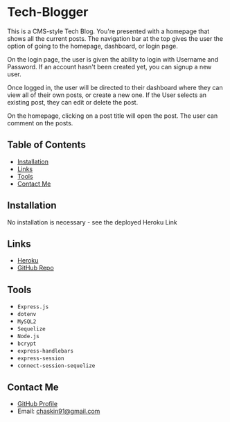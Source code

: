 # Tech-Blogger

This is a CMS-style Tech Blog. You're presented with a homepage that shows all the current posts. The navigation bar at the top gives the user the option of going to the homepage, dashboard, or login page.

On the login page, the user is given the ability to login with Username and Password. If an account hasn't been created yet, you can signup a new user.

Once logged in, the user will be directed to their dashboard where they can view all of their own posts, or create a new one. If the User selects an existing post, they can edit or delete the post.

On the homepage, clicking on a post title will open the post. The user can comment on the posts.

## Table of Contents

- [Installation](#Installation)
- [Links](#Links)
- [Tools](#Tools)
- [Contact Me](#Contact-Me)

## Installation

No installation is necessary - see the deployed Heroku Link

## Links

- [Heroku]()
- [GitHub Repo](https://github.com/CHaskin91/Tech-Blogger)

## Tools

- `Express.js`
- `dotenv`
- `MySQL2`
- `Sequelize`
- `Node.js`
- `bcrypt`
- `express-handlebars`
- `express-session`
- `connect-session-sequelize`

## Contact Me

- [GitHub Profile](https://github.com/CHaskin91)
- Email: chaskin91@gmail.com
